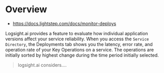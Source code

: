 # Overview

+ https://docs.lightstep.com/docs/monitor-deploys

Logsight.ai provides a feature to evaluate how individual application versions affect your service reliability. 
When you access the `Service Directory`, the Deployments tab shows you the latency, error rate, and operation rate of your Key Operations on a service. The operations are initially sorted by 
highest change during the time period initially selected.

> logsight.ai considers....